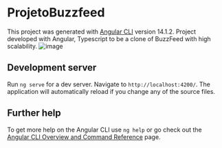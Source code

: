 # ProjetoBuzzfeed

This project was generated with [Angular CLI](https://github.com/angular/angular-cli) version 14.1.2.
Project developed with Angular, Typescript to be a clone of BuzzFeed with high scalability.
![image](https://github.com/roberto-araripe/buzz-feed.mini/assets/114492366/0d494759-456c-4209-8cb9-6d459de2e26f)


## Development server

Run `ng serve` for a dev server. Navigate to `http://localhost:4200/`. The application will automatically reload if you change any of the source files.

## Further help

To get more help on the Angular CLI use `ng help` or go check out the [Angular CLI Overview and Command Reference](https://angular.io/cli) page.
